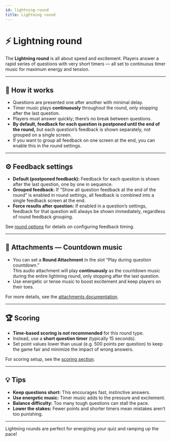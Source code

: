 ```yaml
---
id: lightning-round
title: Lightning round
---
```


# ⚡ Lightning round

The **Lightning round** is all about speed and excitement. Players answer a rapid series of questions with very short timers — all set to continuous timer music for maximum energy and tension.

---

## 📝 How it works

- Questions are presented one after another with minimal delay.
- Timer music plays **continuously** throughout the round, only stopping after the last question.
- Players must answer quickly; there’s no break between questions.
- **By default, feedback for each question is postponed until the end of the round,** but each question’s feedback is shown separately, not grouped on a single screen.
- If you want to group all feedback on one screen at the end, you can enable this in the round settings.

---

## ⚙️ Feedback settings

- **Default (postponed feedback):** Feedback for each question is shown after the last question, one by one in sequence.
- **Grouped feedback:** If “Show all question feedback at the end of the round” is enabled in round settings, all feedback is combined into a single feedback screen at the end.
- **Force results after question:** If enabled in a question’s settings, feedback for that question will always be shown immediately, regardless of round feedback grouping.

See [round options](../editor/008-round-options.md) for details on configuring feedback timing.

---

## 🎵 Attachments — Countdown music

- You can set a **Round Attachment** in the slot “Play during question countdown.”  
  This audio attachment will play **continuously** as the countdown music during the entire lightning round, only stopping after the last question.
- Use energetic or tense music to boost excitement and keep players on their toes.

For more details, see the [attachments documentation](../../editor/006-attachments.md).

---

## 🏆 Scoring

- **Time-based scoring is *not* recommended** for this round type.
- Instead, use a **short question timer** (typically 15 seconds).
- Set point values lower than usual (e.g. 500 points per question) to keep the game fair and minimize the impact of wrong answers.

For scoring setup, see the [scoring section](../editor/008-round-options.md#scoring).

---

## 💡 Tips

- **Keep questions short:** This encourages fast, instinctive answers.
- **Use energetic music:** Timer music adds to the pressure and excitement.
- **Balance difficulty:** Too many tough questions can stall the pace.
- **Lower the stakes:** Fewer points and shorter timers mean mistakes aren’t too punishing.

---

Lightning rounds are perfect for energizing your quiz and ramping up the pace!
